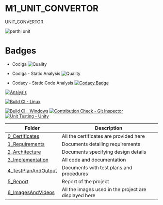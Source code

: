 # M1_UNIT_CONVERTOR
UNIT_CONVERTOR

![parthi unit](https://user-images.githubusercontent.com/92426059/161367814-ee3a9a4b-750b-4fbb-937f-b83facebdf11.png)


# Badges

* Codiga
 ![Quality](https://api.codiga.io/project/32389/status/svg)
 
 * Codiga - Static Analysis
 ![Quality](https://api.codiga.io/project/32389/score/svg)
 
 *  Codacy - Static Code Analysis
 [![Codacy Badge](https://app.codacy.com/project/badge/Grade/c37a10f7d1b2447688d42fe8fb386ead)](https://www.codacy.com/gh/Parthavr/M1_UNIT_CONVERTOR/dashboard?utm_source=github.com&amp;utm_medium=referral&amp;utm_content=Parthavr/M1_UNIT_CONVERTOR&amp;utm_campaign=Badge_Grade)
 
 [![Analysis](https://github.com/Parthavr/M1_UNIT_CONVERTOR/actions/workflows/analysis.yml/badge.svg)](https://github.com/Parthavr/M1_UNIT_CONVERTOR/actions/workflows/analysis.yml)
 
 [![Build CI - Linux](https://github.com/Parthavr/M1_UNIT_CONVERTOR/actions/workflows/build%20on%20linux.yml/badge.svg)](https://github.com/Parthavr/M1_UNIT_CONVERTOR/actions/workflows/build%20on%20linux.yml)
 
 [![Build CI - Windows](https://github.com/Parthavr/M1_UNIT_CONVERTOR/actions/workflows/Build%20on%20windows.yml/badge.svg)](https://github.com/Parthavr/M1_UNIT_CONVERTOR/actions/workflows/Build%20on%20windows.yml)
 [![Contribution Check - Git Inspector](https://github.com/Parthavr/M1_UNIT_CONVERTOR/actions/workflows/gitinspector.yml/badge.svg)](https://github.com/Parthavr/M1_UNIT_CONVERTOR/actions/workflows/gitinspector.yml)
 [![Unit Testing - Unity](https://github.com/Parthavr/M1_UNIT_CONVERTOR/actions/workflows/unit-testing.yml/badge.svg)](https://github.com/Parthavr/M1_UNIT_CONVERTOR/actions/workflows/unit-testing.yml)

|  Folder  |  Description  |
|-----|-------|
| [0_Certificates](https://github.com/Parthavr/M1_UNIT_CONVERTOR/tree/main/0_Certificates)| All the certificates are provided here|
| [1_Requirements](https://github.com/Parthavr/M1_UNIT_CONVERTOR/tree/main/1_Requirments) | Documents detailing requirements   |
| [2_Architecture](https://github.com/Parthavr/M1_UNIT_CONVERTOR/tree/main/2_Architecture) |   Documents specifying design details   |
| [3_Implementation](https://github.com/Parthavr/M1_UNIT_CONVERTOR/tree/main/3_Implementation) | All code and documentation |
| [4_TestPlanAndOutput](https://github.com/Parthavr/M1_UNIT_CONVERTOR/tree/main/4_TestplanAndOutput) | Documents with test plans and procedures  |
| [5_Report](https://github.com/Parthavr/M1_UNIT_CONVERTOR/tree/main/5_Report) | Report of the project  |
| [6_ImagesAndVideos](https://github.com/Parthavr/M1_UNIT_CONVERTOR/tree/main/6_ImagesAndVideos) | All the images used in the project are displayed here|

